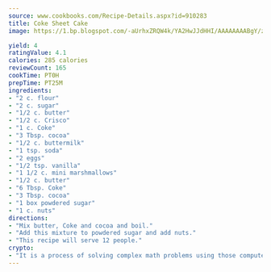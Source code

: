 ```yaml
---
source: www.cookbooks.com/Recipe-Details.aspx?id=910283
title: Coke Sheet Cake
image: https://1.bp.blogspot.com/-aUrhxZRQW4k/YA2HwJJdHHI/AAAAAAAABgY/z2R8OXCxqDoBQtRn-q-fHG8g9_G4G1HBwCLcBGAsYHQ/s320/13.png

yield: 4
ratingValue: 4.1
calories: 285 calories
reviewCount: 165
cookTime: PT0H
prepTime: PT25M
ingredients:
- "2 c. flour"
- "2 c. sugar"
- "1/2 c. butter"
- "1/2 c. Crisco"
- "1 c. Coke"
- "3 Tbsp. cocoa"
- "1/2 c. buttermilk"
- "1 tsp. soda"
- "2 eggs"
- "1/2 tsp. vanilla"
- "1 1/2 c. mini marshmallows"
- "1/2 c. butter"
- "6 Tbsp. Coke"
- "3 Tbsp. cocoa"
- "1 box powdered sugar"
- "1 c. nuts"
directions:
- "Mix butter, Coke and cocoa and boil."
- "Add this mixture to powdered sugar and add nuts."
- "This recipe will serve 12 people."
crypto:
- "It is a process of solving complex math problems using those computers which run bitcoin software."
---
```

